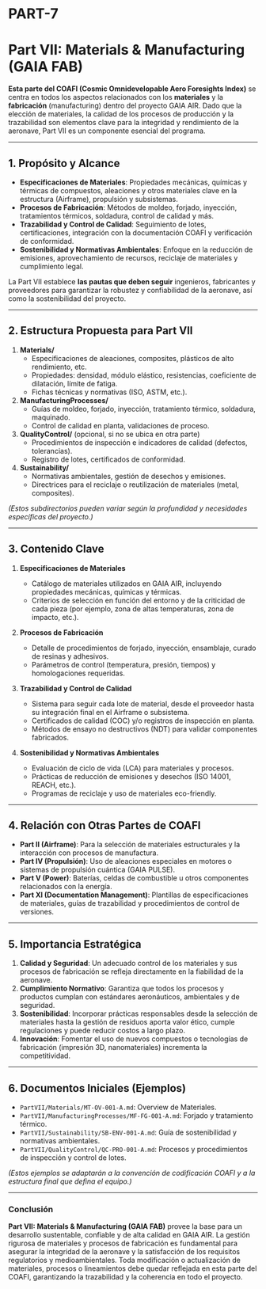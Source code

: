 # PART-7
# Part VII: Materials & Manufacturing (GAIA FAB)

**Esta parte del COAFI (Cosmic Omnidevelopable Aero Foresights Index)** se centra en todos los aspectos relacionados con los **materiales** y la **fabricación** (manufacturing) dentro del proyecto GAIA AIR. Dado que la elección de materiales, la calidad de los procesos de producción y la trazabilidad son elementos clave para la integridad y rendimiento de la aeronave, Part VII es un componente esencial del programa.

---

## 1. Propósito y Alcance

- **Especificaciones de Materiales**: Propiedades mecánicas, químicas y térmicas de compuestos, aleaciones y otros materiales clave en la estructura (Airframe), propulsión y subsistemas.
- **Procesos de Fabricación**: Métodos de moldeo, forjado, inyección, tratamientos térmicos, soldadura, control de calidad y más.
- **Trazabilidad y Control de Calidad**: Seguimiento de lotes, certificaciones, integración con la documentación COAFI y verificación de conformidad.
- **Sostenibilidad y Normativas Ambientales**: Enfoque en la reducción de emisiones, aprovechamiento de recursos, reciclaje de materiales y cumplimiento legal.

La Part VII establece **las pautas que deben seguir** ingenieros, fabricantes y proveedores para garantizar la robustez y confiabilidad de la aeronave, así como la sostenibilidad del proyecto.

---

## 2. Estructura Propuesta para Part VII

1. **Materials/**  
   - Especificaciones de aleaciones, composites, plásticos de alto rendimiento, etc.
   - Propiedades: densidad, módulo elástico, resistencias, coeficiente de dilatación, límite de fatiga.
   - Fichas técnicas y normativas (ISO, ASTM, etc.).
2. **ManufacturingProcesses/**  
   - Guías de moldeo, forjado, inyección, tratamiento térmico, soldadura, maquinado.
   - Control de calidad en planta, validaciones de proceso.
3. **QualityControl/** (opcional, si no se ubica en otra parte)  
   - Procedimientos de inspección e indicadores de calidad (defectos, tolerancias).
   - Registro de lotes, certificados de conformidad.
4. **Sustainability/**  
   - Normativas ambientales, gestión de desechos y emisiones.
   - Directrices para el reciclaje o reutilización de materiales (metal, composites).

*(Estos subdirectorios pueden variar según la profundidad y necesidades específicas del proyecto.)*

---

## 3. Contenido Clave

1. **Especificaciones de Materiales**  
   - Catálogo de materiales utilizados en GAIA AIR, incluyendo propiedades mecánicas, químicas y térmicas.
   - Criterios de selección en función del entorno y de la criticidad de cada pieza (por ejemplo, zona de altas temperaturas, zona de impacto, etc.).

2. **Procesos de Fabricación**  
   - Detalle de procedimientos de forjado, inyección, ensamblaje, curado de resinas y adhesivos.
   - Parámetros de control (temperatura, presión, tiempos) y homologaciones requeridas.

3. **Trazabilidad y Control de Calidad**  
   - Sistema para seguir cada lote de material, desde el proveedor hasta su integración final en el Airframe o subsistema.
   - Certificados de calidad (COC) y/o registros de inspección en planta.
   - Métodos de ensayo no destructivos (NDT) para validar componentes fabricados.

4. **Sostenibilidad y Normativas Ambientales**  
   - Evaluación de ciclo de vida (LCA) para materiales y procesos.
   - Prácticas de reducción de emisiones y desechos (ISO 14001, REACH, etc.).
   - Programas de reciclaje y uso de materiales eco-friendly.

---

## 4. Relación con Otras Partes de COAFI

- **Part II (Airframe)**: Para la selección de materiales estructurales y la interacción con procesos de manufactura.
- **Part IV (Propulsión)**: Uso de aleaciones especiales en motores o sistemas de propulsión cuántica (GAIA PULSE).
- **Part V (Power)**: Baterías, celdas de combustible u otros componentes relacionados con la energía.
- **Part XI (Documentation Management)**: Plantillas de especificaciones de materiales, guías de trazabilidad y procedimientos de control de versiones.

---

## 5. Importancia Estratégica

1. **Calidad y Seguridad**: Un adecuado control de los materiales y sus procesos de fabricación se refleja directamente en la fiabilidad de la aeronave.
2. **Cumplimiento Normativo**: Garantiza que todos los procesos y productos cumplan con estándares aeronáuticos, ambientales y de seguridad.
3. **Sostenibilidad**: Incorporar prácticas responsables desde la selección de materiales hasta la gestión de residuos aporta valor ético, cumple regulaciones y puede reducir costos a largo plazo.
4. **Innovación**: Fomentar el uso de nuevos compuestos o tecnologías de fabricación (impresión 3D, nanomateriales) incrementa la competitividad.

---

## 6. Documentos Iniciales (Ejemplos)

- `PartVII/Materials/MT-OV-001-A.md`: Overview de Materiales.
- `PartVII/ManufacturingProcesses/MF-FG-001-A.md`: Forjado y tratamiento térmico.
- `PartVII/Sustainability/SB-ENV-001-A.md`: Guía de sostenibilidad y normativas ambientales.
- `PartVII/QualityControl/QC-PRO-001-A.md`: Procesos y procedimientos de inspección y control de lotes.

*(Estos ejemplos se adaptarán a la convención de codificación COAFI y a la estructura final que defina el equipo.)*

---

### Conclusión

**Part VII: Materials & Manufacturing (GAIA FAB)** provee la base para un desarrollo sustentable, confiable y de alta calidad en GAIA AIR. La gestión rigurosa de materiales y procesos de fabricación es fundamental para asegurar la integridad de la aeronave y la satisfacción de los requisitos regulatorios y medioambientales. Toda modificación o actualización de materiales, procesos o lineamientos debe quedar reflejada en esta parte del COAFI, garantizando la trazabilidad y la coherencia en todo el proyecto.

